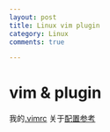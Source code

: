 ```yaml
---
layout: post
title: Linux vim plugin
category: Linux
comments: true

---
```

# vim & plugin

我的[.vimrc](https://github.com/hursion/Linux/blob/master/.vimrc)
关于[配置参考](https://www.cnblogs.com/zhongcq/p/3642794.html)

